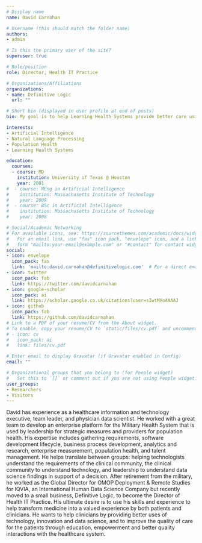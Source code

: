 ```yaml
---
# Display name
name: David Carnahan

# Username (this should match the folder name)
authors:
- admin

# Is this the primary user of the site?
superuser: true

# Role/position
role: Director, Health IT Practice

# Organizations/Affiliations
organizations:
- name: Definitive Logic
  url: ""

# Short bio (displayed in user profile at end of posts)
bio: My goal is to help Learning Health Systems provide better care using Data Science.

interests:
- Artificial Intelligence
- Natural Language Processing
- Population Health
- Learning Health Systems

education:
  courses:
  - course: MD
    institution: University of Texas @ Houston
    year: 2001
#  - course: MEng in Artificial Intelligence
#    institution: Massachusetts Institute of Technology
#    year: 2009
#  - course: BSc in Artificial Intelligence
#    institution: Massachusetts Institute of Technology
#    year: 2008

# Social/Academic Networking
# For available icons, see: https://sourcethemes.com/academic/docs/widgets/#icons
#   For an email link, use "fas" icon pack, "envelope" icon, and a link in the
#   form "mailto:your-email@example.com" or "#contact" for contact widget.
social:
- icon: envelope
  icon_pack: fas
  link: 'mailto:david.carnahan@definitivelogic.com'  # For a direct email link, use "mailto:test@example.org".
- icon: twitter
  icon_pack: fab
  link: https://twitter.com/davidcarnahan
- icon: google-scholar
  icon_pack: ai
  link: https://scholar.google.co.uk/citations?user=sIwtMXoAAAAJ
- icon: github
  icon_pack: fab
  link: https://github.com/davidcarnahan
# Link to a PDF of your resume/CV from the About widget.
# To enable, copy your resume/CV to `static/files/cv.pdf` and uncomment the lines below.
# - icon: cv
#   icon_pack: ai
#   link: files/cv.pdf

# Enter email to display Gravatar (if Gravatar enabled in Config)
email: ""

# Organizational groups that you belong to (for People widget)
#   Set this to `[]` or comment out if you are not using People widget.
user_groups:
- Researchers
- Visitors
---
```


David has experience as a healthcare information and technology executive, team leader, and physician data scientist. He worked with a great team to develop an enterprise platform for the Military Health System that is used by leadership for strategic measures and providers for population health. His expertise includes gathering requirements, software development lifecycle, business process development, analytics and research, enterprise measurement, population health, and talent management. He helps translate between groups: helping technologists understand the requirements of the clinical community, the clinical community to understand technology, and leadership to understand data science findings in support of a decision. After retirement from the military, he worked as the Global Director for OMOP Deployment & Remote Studies for IQVIA, an International Human Data Science Company but recently moved to a small business, Definitive Logic, to become the Director of Health IT Practice. His ultimate desire is to use his skills and experience to help transform medicine into a valued experience by both patients and clinicians. He wants to help clinicians by providing better uses of technology, innovation and data science, and to improve the quality of care for the patients through education, empowerment and better quality interactions with the healthcare system.
